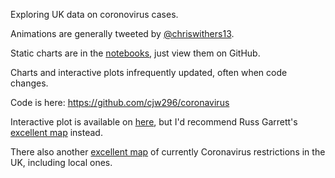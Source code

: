 Exploring UK data on coronovirus cases.

Animations are generally tweeted by [@chriswithers13](https://twitter.com/chriswithers13).

Static charts are in the [notebooks](https://github.com/cjw296/coronavirus/blob/master/coronavirus.ipynb), just view them on GitHub.

Charts and interactive plots infrequently updated, often when code changes.

Code is here: https://github.com/cjw296/coronavirus

Interactive plot is available on [here](https://cjw296.github.io/coronavirus/zoe_phe.html), 
but I'd recommend Russ Garrett's [excellent map](https://russss.github.io/covidtracker/map.html) instead.

There also another [excellent map](https://visual.parliament.uk/research/visualisations/coronavirus-restrictions-map/) of currently Coronavirus restrictions in the UK, including local ones.
